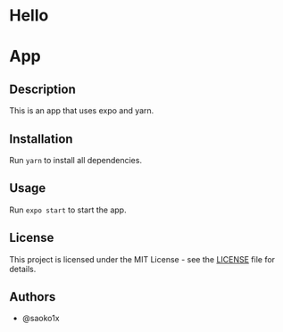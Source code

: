 # Hello

<!-- Haz una documentacion de un readme para una app de expo que usa yarn -->

# App

## Description

This is an app that uses expo and yarn.

## Installation

Run `yarn` to install all dependencies.

## Usage

Run `expo start` to start the app.

## License

This project is licensed under the MIT License - see the [LICENSE](LICENSE) file for details.

## Authors

- @saoko1x
